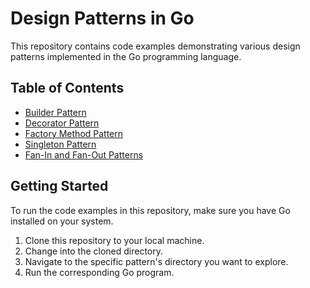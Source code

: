 # Design Patterns in Go

This repository contains code examples demonstrating various design patterns implemented in the Go programming language.

## Table of Contents

- [Builder Pattern](https://github.com/kamna123/golang-pattern/tree/main/builder_patter)
- [Decorator Pattern](https://github.com/kamna123/golang-pattern/tree/main/decorator_pattern)
- [Factory Method Pattern]([factory-method-pattern](https://github.com/kamna123/golang-pattern/tree/main/factory_pattern))
- [Singleton Pattern]([singleton-pattern](https://github.com/kamna123/golang-pattern/tree/main/singleton_pattern))
- [Fan-In and Fan-Out Patterns](https://github.com/kamna123/golang-pattern/tree/main/fan-in-out_pattern)

## Getting Started

To run the code examples in this repository, make sure you have Go installed on your system.

1. Clone this repository to your local machine.
2. Change into the cloned directory.
3. Navigate to the specific pattern's directory you want to explore. 
4. Run the corresponding Go program.

